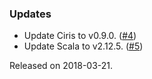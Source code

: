 ### Updates
- Update Ciris to v0.9.0. ([#4][#4])
- Update Scala to v2.12.5. ([#5][#5])

[#4]: https://github.com/ovotech/ciris-aiven-kafka/pull/4
[#5]: https://github.com/ovotech/ciris-aiven-kafka/pull/5

Released on 2018-03-21.
